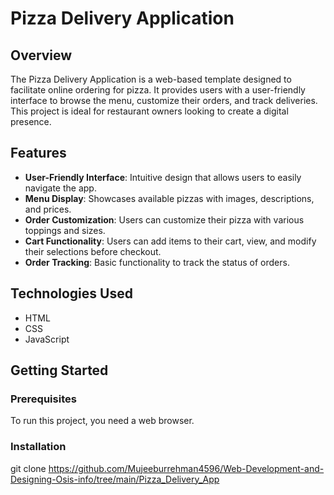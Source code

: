 # Pizza Delivery Application

## Overview
The Pizza Delivery Application is a web-based template designed to facilitate online ordering for pizza. It provides users with a user-friendly interface to browse the menu, customize their orders, and track deliveries. This project is ideal for restaurant owners looking to create a digital presence.

## Features
- **User-Friendly Interface**: Intuitive design that allows users to easily navigate the app.
- **Menu Display**: Showcases available pizzas with images, descriptions, and prices.
- **Order Customization**: Users can customize their pizza with various toppings and sizes.
- **Cart Functionality**: Users can add items to their cart, view, and modify their selections before checkout.
- **Order Tracking**: Basic functionality to track the status of orders.

## Technologies Used
- HTML
- CSS
- JavaScript


## Getting Started

### Prerequisites
To run this project, you need a web browser.

### Installation

   git clone https://github.com/Mujeeburrehman4596/Web-Development-and-Designing-Osis-info/tree/main/Pizza_Delivery_App
